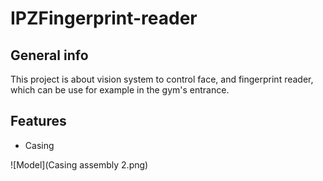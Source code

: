 # IPZFingerprint-reader

## General info
This project is about vision system to control face, and fingerprint reader, which can be use for example in the gym's entrance.

## Features
* Casing

![Model](Casing assembly 2.png)
